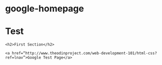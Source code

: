 # google-homepage

<html>

<head>
<center>
	<Title>Google Homepage Test</Title>
</center>
</head>

<body>
	<h1>Test</h1>

	<h2>First Section</h2>

	<a href=“http://www.theodinproject.com/web-development-101/html-css?ref=lnav”>Google Test Page</a>

</body>

</html>

